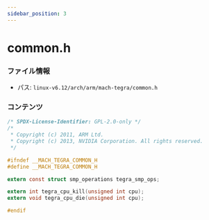 ```yaml
---
sidebar_position: 3
---
```

# common.h

### ファイル情報

- パス: `linux-v6.12/arch/arm/mach-tegra/common.h`

### コンテンツ

```h
/* SPDX-License-Identifier: GPL-2.0-only */
/*
 * Copyright (c) 2011, ARM Ltd.
 * Copyright (c) 2013, NVIDIA Corporation. All rights reserved.
 */

#ifndef __MACH_TEGRA_COMMON_H
#define __MACH_TEGRA_COMMON_H

extern const struct smp_operations tegra_smp_ops;

extern int tegra_cpu_kill(unsigned int cpu);
extern void tegra_cpu_die(unsigned int cpu);

#endif

```
